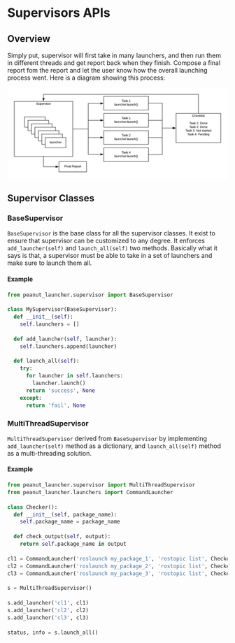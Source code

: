 # Supervisors APIs

## Overview

Simply put, supervisor will first take in many launchers, and then run them in different threads and get report back when they finish. Compose a final report fom the report and let the user know how the overall launching process went. Here is a diagram showing this process:

![What is a supervisor](https://raw.githubusercontent.com/tianhaoz95/pics/master/Blank%20Diagram%20-%20Page%201.png)

## Supervisor Classes

### BaseSupervisor

`BaseSupervisor` is the base class for all the supervisor classes. It exist to ensure that supervisor can be customized to any degree. It enforces `add_launcher(self)` and `launch_all(self)` two methods. Basically what it says is that, a supervisor must be able to take in a set of launchers and make sure to launch them all.

#### Example

```python
from peanut_launcher.supervisor import BaseSupervisor

class MySupervisor(BaseSupervisor):
  def __init__(self):
    self.launchers = []

  def add_launcher(self, launcher):
    self.launchers.append(launcher)
  
  def launch_all(self):
    try:
      for launcher in self.launchers:
        launcher.launch()
      return 'success', None
    except:
      return 'fail', None
```

### MultiThreadSupervisor

`MultiThreadSupervisor` derived from `BaseSupervisor` by implementing `add_launcher(self)` method as a dictionary, and `launch_all(self)` method as a multi-threading solution.

#### Example

```python
from peanut_launcher.supervisor import MultiThreadSupervisor
from peanut_launcher.launchers import CommandLauncher

class Checker():
  def __init__(self, package_name):
    self.package_name = package_name
  
  def check_output(self, output):
    return self.package_name in output

cl1 = CommandLauncher('roslaunch my_package_1', 'rostopic list', Checker('my_package_1').check_output)
cl2 = CommandLauncher('roslaunch my_package_2', 'rostopic list', Checker('my_package_2').check_output)
cl3 = CommandLauncher('roslaunch my_package_3', 'rostopic list', Checker('my_package_3').check_output)

s = MultiThreadSupervisor()

s.add_launcher('cl1', cl1)
s.add_launcher('cl2', cl2)
s.add_launcher('cl3', cl3)

status, info = s.launch_all()
```
